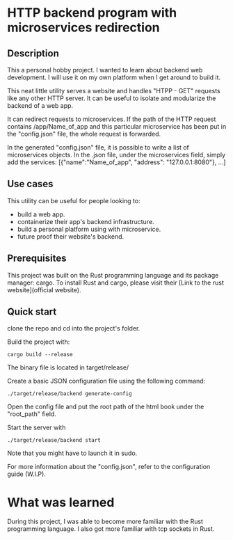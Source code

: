# HTTP backend program with microservices redirection

## Description
This a personal hobby project. I wanted to learn about backend web development. I will use it on my own platform when I get around to build it.

This neat little utility serves a website and handles "HTPP - GET" requests like any
other HTTP server. It can be useful to isolate and modularize the backend of a web app.

It can redirect requests to microservices. If the path of the HTTP request contains /app/Name_of_app and this particular microservice has been put in the "config.json" file, the whole request is forwarded.

In the generated "config.json" file, it is possible to write a list of microservices objects. In the .json file, under the microservices field, simply add the services:
 [{"name":"Name_of_app", "address": "127.0.0.1:8080"}, ...]

## Use cases

This utility can be useful for people looking to:

* build a web app.
* containerize their app's backend infrastructure.
* build a personal platform using with microservice.
* future proof their website's backend.

## Prerequisites

This project was built on the Rust programming language and its package manager: cargo.
To install Rust and cargo, please visit their [Link to the rust website](official website).

## Quick start

clone the repo and cd into the project's folder.

Build the project with:
~~~~
cargo build --release
~~~~
The binary file is located in target/release/

Create a basic JSON configuration file using the following command:
~~~~
./target/release/backend generate-config
~~~~
Open the config file and put the root path of the html book under the "root_path" field. 

Start the server with
~~~~
./target/release/backend start
~~~~
Note that you might have to launch it in sudo.

For more information about the "config.json", refer to the configuration guide (W.I.P).

# What was learned
During this project, I was able to become more familiar with the Rust programming language. I also got more familiar with tcp sockets in Rust. 
